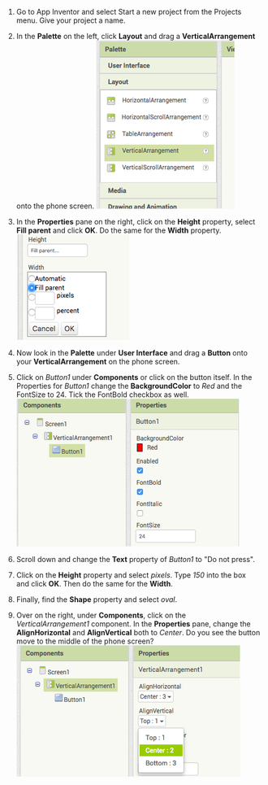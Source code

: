 1. Go to App Inventor and select Start a new project from the Projects menu. Give your project a name.
2. In the **Palette** on the left, click **Layout** and drag a **VerticalArrangement** onto the phone screen. 
![](PaletteVertArr.png)
3. In the **Properties** pane on the right, click on the **Height** property, select **Fill parent** and click **OK**. Do the same for the **Width** property. 
![](PropsHeightWidth.png)
4. Now look in the **Palette** under **User Interface** and drag a **Button** onto your **VerticalArrangement** on the phone screen.

6. Click on *Button1* under **Components** or click on the button itself. In the Properties for *Button1* change the **BackgroundColor** to *Red* and the FontSize to 24. Tick the FontBold checkbox as well.
![](ButtonPropsFont.png)
7. Scroll down and change the **Text** property of *Button1* to "Do not press".
8. Click on the **Height** property and select *pixels*. Type *150* into the box and click **OK**. Then do the same for the **Width**.
9. Finally, find the **Shape** property and select *oval*.
5. Over on the right, under **Components**, click on the *VerticalArrangement1* component. In the **Properties** pane, change the **AlignHorizontal** and **AlignVertical** both to *Center*. Do you see the button move to the middle of the phone screen?
![](VertArrAlignProps.png)
